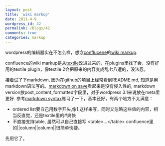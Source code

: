 ```yaml
---
layout: post
title: 'wiki markup'
date: 2011-4-9
wordpress_id: 42
permalink: /blogs/42
comments: true
categories: markup
---
```

wordpress的编辑器实在不怎么样，想念<a href="http://confluence.atlassian.com/">conflucene</a>的<a href="http://confluence.atlassian.com/renderer/notationhelp.action?section=all">wiki markup</a>.

confluence的wiki markup是从<a href="http://textile.thresholdstate.com/">textile</a>改进过来的，在plugins里找了会，没有好用的textile plugin，像textile 2会把原来的内容变成乱七八遭的，没法忍。

接着试了下markdown, 因为在github的项目上经常看到README.md, 知道是用markdown语法写的。<a href="http://wordpress.org/extend/plugins/markdown-on-save/">markdown on save</a>看起来是没有侵入性的, markdown version放post_content_formatted字段里，对于wordpress 3.1来说放在meta里更好. 参考<a href="http://daringfireball.net/projects/markdown/syntax">markdown syntax</a>练习了一下，基本还好，有两个地方不太满意：

<ul>
<li>ordered list要自己用数字开头,像1.这样来写，同时又忽略这些值的内容，相当反直觉，还是textile里的#爽快</li>
<li>不直接支持table, 虽然可以自己直接写
   &lt;table&gt;...&lt;/table&gt;
confluence里的||column||column||很简单快捷。</li>
</ul>

先用它了。
